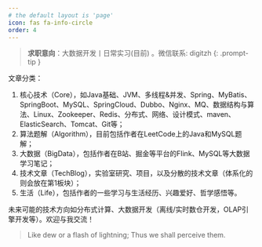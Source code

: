 ```yaml
---
# the default layout is 'page'
icon: fas fa-info-circle
order: 4
---
```


> **求职意向**：大数据开发丨日常实习(目前) 。微信联系: digitzh
{: .prompt-tip }

文章分类：

1. 核心技术（Core），如Java基础、JVM、多线程&并发、Spring、MyBatis、SpringBoot、MySQL、SpringCloud、Dubbo、Nginx、MQ、数据结构与算法、Linux、Zookeeper、Redis、分布式、网络、设计模式、maven、ElasticSearch、Tomcat、Git等；
2. 算法题解（Algorithm），目前包括作者在LeetCode上的Java和MySQL题解；
3. 大数据（BigData），包括作者在B站、掘金等平台的Flink、MySQL等大数据学习笔记；
4. 技术文章（TechBlog），实验室研究、项目，以及分散的技术文章（体系化的则会放在第1板块）；
5. 生活（Life），包括作者的一些学习与生活经历、兴趣爱好、哲学感悟等。

未来可能的技术方向如分布式计算、大数据开发（离线/实时数仓开发，OLAP引擎开发等）。欢迎与我交流！

> Like dew or a flash of lightning; Thus we shall perceive them.